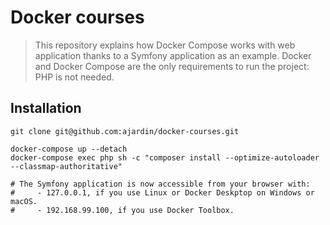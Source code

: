 # Docker courses

> This repository explains how Docker Compose works with web application thanks to a Symfony application as an example.
> Docker and Docker Compose are the only requirements to run the project: PHP is not needed.

## Installation

```
git clone git@github.com:ajardin/docker-courses.git

docker-compose up --detach
docker-compose exec php sh -c "composer install --optimize-autoloader --classmap-authoritative"

# The Symfony application is now accessible from your browser with:
#     - 127.0.0.1, if you use Linux or Docker Deskptop on Windows or macOS.
#     - 192.168.99.100, if you use Docker Toolbox. 
```
